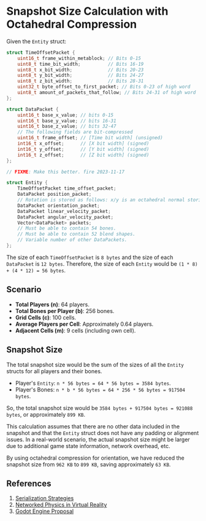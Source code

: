 # Snapshot Size Calculation with Octahedral Compression

Given the `Entity` struct:

```cpp
struct TimeOffsetPacket {
    uint16_t frame_within_metablock; // Bits 0-15
    uint8_t time_bit_width;          // Bits 16-19
    uint8_t x_bit_width;             // Bits 20-23
    uint8_t y_bit_width;             // Bits 24-27
    uint8_t z_bit_width;             // Bits 28-31
    uint32_t byte_offset_to_first_packet; // Bits 0-23 of high word
    uint8_t amount_of_packets_that_follow; // Bits 24-31 of high word
};

struct DataPacket {
    uint16_t base_x_value; // bits 0-15
    uint16_t base_y_value; // bits 16-31
    uint16_t base_z_value; // bits 32-47
    // The following fields are bit-compressed
    uint16_t frame_offset; // [Time bit width] (unsigned)
    int16_t x_offset;      // [X bit width] (signed)
    int16_t y_offset;      // [Y bit width] (signed)
    int16_t z_offset;      // [Z bit width] (signed)
};

// FIXME: Make this better. fire 2023-11-17

struct Entity {
    TimeOffsetPacket time_offset_packet;
    DataPacket position_packet;
    // Rotation is stored as follows: x/y is an octahedral normal storing axis, while z is the rotation. Converting from this to quaternion is extremely efficient.
    DataPacket orientation_packet; 
    DataPacket linear_velocity_packet;
    DataPacket angular_velocity_packet;
    Vector<DataPacket> packets; 
    // Must be able to contain 54 bones.
    // Must be able to contain 52 blend shapes.
    // Variable number of other DataPackets.
};
```

The size of each `TimeOffsetPacket` is `8 bytes` and the size of each `DataPacket` is `12 bytes`. Therefore, the size of each `Entity` would be `(1 * 8) + (4 * 12) = 56 bytes`.

## Scenario

- **Total Players (n)**: 64 players.
- **Total Bones per Player (b)**: 256 bones.
- **Grid Cells (c)**: 100 cells.
- **Average Players per Cell**: Approximately 0.64 players.
- **Adjacent Cells (m)**: 9 cells (including own cell).

## Snapshot Size

The total snapshot size would be the sum of the sizes of all the `Entity` structs for all players and their bones.

- Player's `Entity`: `n * 56 bytes = 64 * 56 bytes = 3584 bytes`.
- Player's Bones: `n * b * 56 bytes = 64 * 256 * 56 bytes = 917504 bytes`.

So, the total snapshot size would be `3584 bytes + 917504 bytes = 921088 bytes`, or approximately `899 KB`.

This calculation assumes that there are no other data included in the snapshot and that the `Entity` struct does not have any padding or alignment issues. In a real-world scenario, the actual snapshot size might be larger due to additional game state information, network overhead, etc. 

By using octahedral compression for orientation, we have reduced the snapshot size from `962 KB` to `899 KB`, saving approximately `63 KB`.

## References

1. [Serialization Strategies](https://gafferongames.com/post/serialization_strategies/)
2. [Networked Physics in Virtual Reality](https://www.youtube.com/watch?v=sx4IIQL0x7c)
3. [Godot Engine Proposal](https://github.com/godotengine/godot-proposals/issues/3375)